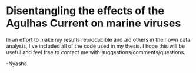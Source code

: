 # Disentangling the effects of the Agulhas Current on marine viruses

In an effort to make my results reproducible and aid others in their own data analysis, I've included all of the code used in my thesis. I hope this will be useful and feel free to contact me with suggestions/comments/questions.

-Nyasha
